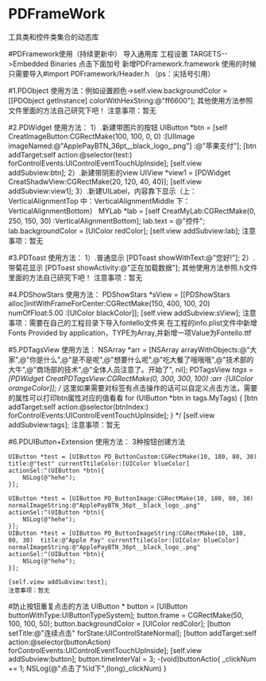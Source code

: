 # PDFrameWork
工具类和控件类集合的动态库

#PDFramework使用（持续更新中）
导入通用库 工程设置  TARGETS-->Embedded Binaries  点击下面加号 新增PDFramework.framework
使用的时候 只需要导入#import  PDFramework/Header.h （ps：尖括号引用）

#1.PDObject
	使用方法：例如设置颜色->self.view.backgroundColor = [[PDObject getInstance] colorWithHexString:@"ff6600"];
	其他使用方法参照文件里面的方法自己研究下吧！
	注意事项：暂无

#2.PDWidget
	使用方法：
	1）.新建带图片的按钮
	UIButton *btn = [self CreatImageButton:CGRectMake(100, 100, 0, 0) :[UIImage imageNamed:@"ApplePayBTN_36pt__black_logo_.png"] :@"苹果支付"];
	[btn addTarget:self action:@selector(test:) forControlEvents:UIControlEventTouchUpInside];
	[self.view addSubview:btn];
	2）.新建带阴影的view
	UIView *view1 = [PDWidget CreatShadwView:CGRectMake(20, 120, 40, 40)];
	[self.view addSubview:view1];
	3）.新建UILabel，内容靠下显示（上：VerticalAlignmentTop 中：VerticalAlignmentMiddle 下：VerticalAlignmentBottom）
	MYLab *lab = [self CreatMyLab:CGRectMake(0, 250, 150, 30) :VerticalAlignmentBottom];
	lab.text = @"控件";
	lab.backgroundColor = [UIColor redColor];
	[self.view addSubview:lab];
	注意事项：暂无

#3.PDToast
	使用方法：
	1）.普通显示
	[PDToast showWithText:@"您好!"];
	2）.带菊花显示
	[PDToast showActivity:@"正在加载数据"];
	其他使用方法参照.h文件里面的方法自己研究下吧！
	注意事项：暂无

#4.PDShowStars
	使用方法：
	PDShowStars *sView = [[PDShowStars alloc]initWithFrameForCenter:CGRectMake(150, 400, 100, 20) numOfFloat:5.00 :[UIColor blackColor]];
	[self.view addSubview:sView];
	注意事项：需要在自己的工程目录下导入fontello文件夹  在工程的info.plist文件中新增Fonts Provided by application，TYPE为Array,并新增一项Value为Fontello.ttf
	
#5.PDTagsView
	使用方法：
	    NSArray *arr = [NSArray arrayWithObjects:@"大家",@"你是什么",@"是不是呢",@"想要什么呢",@"吃大餐了哦哦哦",@"技术部的大牛",@"商场部的技术",@"全体人员注意了。开始了", nil];
	    PDTagsView *tags = [PDWidget CreatPDTagsView:CGRectMake(0, 300, 300, 100) :arr :[UIColor orangeColor]];
	    /* 这里如果需要对标签有点击操作的话可以自定义点击方法，需要的属性可以打印btn属性对应的值看看
	    for (UIButton *btn in tags.MyTags) {
	    [btn addTarget:self action:@selector(btnIndex:) forControlEvents:UIControlEventTouchUpInside];
	    }
	    */
	    [self.view addSubview:tags];
	注意事项：暂无	
	
#6.PDUIButton+Extension
    使用方法：
    3种按钮创建方法
    
    UIButton *test = [UIButton PD_ButtonCustom:CGRectMake(10, 180, 80, 30) title:@"test" currentTtileColor:[UIColor blueColor] actionSel:^(UIButton *btn){
    	NSLog(@"hehe");
    }];
    
    UIButton *test = [UIButton PD_ButtonImage:CGRectMake(10, 180, 80, 30) normalImageString:@"ApplePayBTN_36pt__black_logo_.png" actionSel:^(UIButton *btn){
    	NSLog(@"hehe");
    }];
    UIButton *test = [UIButton PD_ButtonImageString:CGRectMake(10, 180, 80, 30)  title:@"Apple Pay" currentTtileColor:[UIColor blueColor] normalImageString:@"ApplePayBTN_36pt__black_logo_.png" actionSel:^(UIButton *btn){
    	NSLog(@"hehe");
    }];
    
    [self.view addSubview:test];
    注意事项：暂无
    
#防止按钮重复点击的方法
	UIButton * button = [UIButton buttonWithType:UIButtonTypeSystem];
	button.frame = CGRectMake(50, 100, 100, 50);
	button.backgroundColor = [UIColor redColor];
	[button setTitle:@"连续点击" forState:UIControlStateNormal];
	[button addTarget:self action:@selector(buttonAction) forControlEvents:UIControlEventTouchUpInside];
	[self.view addSubview:button];
	button.timeInterVal = 3;
	-(void)buttonActio{
		 _clickNum += 1;
		NSLog(@"点击了%ld下",(long)_clickNum)
	}
    

